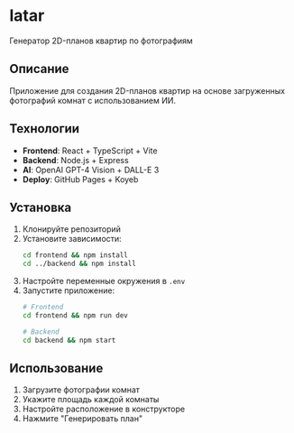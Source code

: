 # latar

Генератор 2D-планов квартир по фотографиям

## Описание

Приложение для создания 2D-планов квартир на основе загруженных фотографий комнат с использованием ИИ.

## Технологии

- **Frontend**: React + TypeScript + Vite
- **Backend**: Node.js + Express
- **AI**: OpenAI GPT-4 Vision + DALL-E 3
- **Deploy**: GitHub Pages + Koyeb

## Установка

1. Клонируйте репозиторий
2. Установите зависимости:
   ```bash
   cd frontend && npm install
   cd ../backend && npm install
   ```
3. Настройте переменные окружения в `.env`
4. Запустите приложение:
   ```bash
   # Frontend
   cd frontend && npm run dev
   
   # Backend
   cd backend && npm start
   ```

## Использование

1. Загрузите фотографии комнат
2. Укажите площадь каждой комнаты
3. Настройте расположение в конструкторе
4. Нажмите "Генерировать план"
